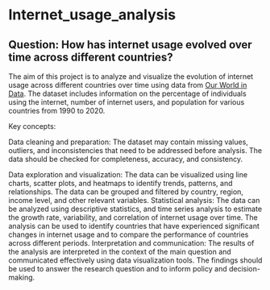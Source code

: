 # Internet_usage_analysis

## Question: How has internet usage evolved over time across different countries?

The aim of this project is to analyze and visualize the evolution of internet usage across different countries over time using data from [Our World in Data](https://ourworldindata.org/internet). 
The dataset includes information on the percentage of individuals using the internet, number of internet users, and population for various countries from 1990 to 2020.

Key concepts:

Data cleaning and preparation: The dataset may contain missing values, outliers, and inconsistencies that need to be addressed before analysis. 
The data should be checked for completeness, accuracy, and consistency.

Data exploration and visualization: The data can be visualized using line charts, scatter plots, and heatmaps to identify trends, patterns, and relationships. 
The data can be grouped and filtered by country, region, income level, and other relevant variables.
Statistical analysis: The data can be analyzed using descriptive statistics, and time series analysis to estimate the growth rate, variability, and correlation of internet usage over time. 
The analysis can be used to identify countries that have experienced significant changes in internet usage and to compare the performance of countries across different periods.
Interpretation and communication: The results of the analysis are interpreted in the context of the main question and communicated effectively using data visualization tools. 
The findings should be used to answer the research question and to inform policy and decision-making.
